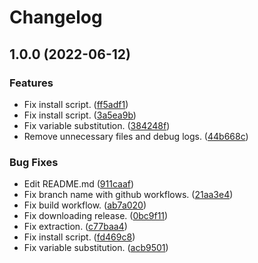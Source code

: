 # Changelog

## 1.0.0 (2022-06-12)


### Features

* Fix install script. ([ff5adf1](https://www.github.com/iamd3vil/asdf-doggo/commit/ff5adf11f181e6b576a71876f0cca1b2b85a2192))
* Fix install script. ([3a5ea9b](https://www.github.com/iamd3vil/asdf-doggo/commit/3a5ea9bc43b27faae44f15384742b5a1cc5ce153))
* Fix variable substitution. ([384248f](https://www.github.com/iamd3vil/asdf-doggo/commit/384248fe59e171932301870eefcbb571c415d2da))
* Remove unnecessary files and debug logs. ([44b668c](https://www.github.com/iamd3vil/asdf-doggo/commit/44b668c4fa0baab7e363104a72f9f4d6a1c09caa))


### Bug Fixes

* Edit README.md ([911caaf](https://www.github.com/iamd3vil/asdf-doggo/commit/911caaf0f9cf0b0b96022df79db2428c5bff6b2b))
* Fix branch name with github workflows. ([21aa3e4](https://www.github.com/iamd3vil/asdf-doggo/commit/21aa3e41ee60fb77642dbfebc1a405dcb6168aec))
* Fix build workflow. ([ab7a020](https://www.github.com/iamd3vil/asdf-doggo/commit/ab7a02097ad9b50eba9313a5f6d73f430eba70fe))
* Fix downloading release. ([0bc9f11](https://www.github.com/iamd3vil/asdf-doggo/commit/0bc9f116ad047bd0bc1008b0d95aca0e64920e74))
* Fix extraction. ([c77baa4](https://www.github.com/iamd3vil/asdf-doggo/commit/c77baa43e446d60bcb567cff6ea0226baa655ceb))
* Fix install script. ([fd469c8](https://www.github.com/iamd3vil/asdf-doggo/commit/fd469c8e14b82f5bdda49b0f32efde2844c138e9))
* Fix variable substitution. ([acb9501](https://www.github.com/iamd3vil/asdf-doggo/commit/acb9501c3be3a9c5b491c256962bfacf31b5b641))
